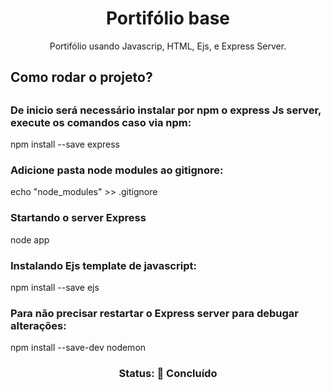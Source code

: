 <h1 align="center">Portifólio base</h1>
<p align="center">Portifólio usando Javascrip, HTML, Ejs, e Express Server.</h4>

<h2>Como rodar o projeto?<h2>

<h3>De inicio será necessário instalar por npm o express Js server, execute os comandos caso via npm:</h3>
<p>npm install --save express</p>

<h3>Adicione pasta node modules ao gitignore:</h3>
<p>echo "node_modules" >> .gitignore</p>

<h3>Startando o server Express </h3>
<p>node app</p>

<h3>Instalando Ejs template de javascript:</h3>
<p>npm install --save ejs</p>

<h3>Para não precisar restartar o Express server para debugar alterações:</h3>
<p>npm install --save-dev nodemon</p>

<h3 align="center">
 Status: 🚀 Concluído
</h3>

